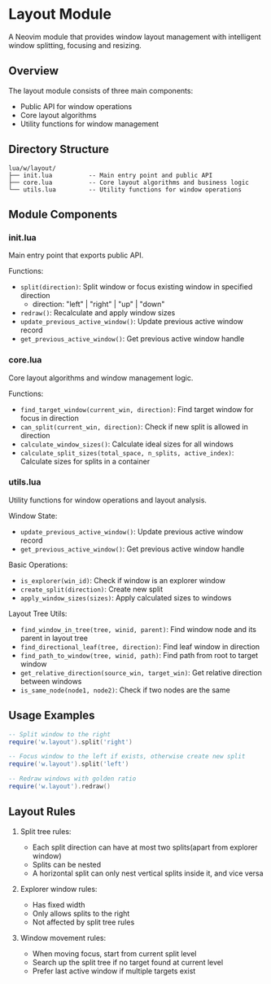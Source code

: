 # Layout Module

A Neovim module that provides window layout management with intelligent window splitting, focusing and resizing.

## Overview

The layout module consists of three main components:
- Public API for window operations
- Core layout algorithms
- Utility functions for window management

## Directory Structure

```
lua/w/layout/
├── init.lua          -- Main entry point and public API
├── core.lua          -- Core layout algorithms and business logic
└── utils.lua         -- Utility functions for window operations
```

## Module Components

### init.lua

Main entry point that exports public API.

Functions:
- `split(direction)`: Split window or focus existing window in specified direction
  - direction: "left" | "right" | "up" | "down"
- `redraw()`: Recalculate and apply window sizes
- `update_previous_active_window()`: Update previous active window record
- `get_previous_active_window()`: Get previous active window handle

### core.lua

Core layout algorithms and window management logic.

Functions:
- `find_target_window(current_win, direction)`: Find target window for focus in direction
- `can_split(current_win, direction)`: Check if new split is allowed in direction
- `calculate_window_sizes()`: Calculate ideal sizes for all windows
- `calculate_split_sizes(total_space, n_splits, active_index)`: Calculate sizes for splits in a container

### utils.lua

Utility functions for window operations and layout analysis.

Window State:
- `update_previous_active_window()`: Update previous active window record
- `get_previous_active_window()`: Get previous active window handle

Basic Operations:
- `is_explorer(win_id)`: Check if window is an explorer window
- `create_split(direction)`: Create new split
- `apply_window_sizes(sizes)`: Apply calculated sizes to windows

Layout Tree Utils:
- `find_window_in_tree(tree, winid, parent)`: Find window node and its parent in layout tree
- `find_directional_leaf(tree, direction)`: Find leaf window in direction
- `find_path_to_window(tree, winid, path)`: Find path from root to target window
- `get_relative_direction(source_win, target_win)`: Get relative direction between windows
- `is_same_node(node1, node2)`: Check if two nodes are the same

## Usage Examples

```lua
-- Split window to the right
require('w.layout').split('right')

-- Focus window to the left if exists, otherwise create new split
require('w.layout').split('left')

-- Redraw windows with golden ratio
require('w.layout').redraw()
```

## Layout Rules

1. Split tree rules:
   - Each split direction can have at most two splits(apart from explorer window)
   - Splits can be nested
   - A horizontal split can only nest vertical splits inside it, and vice versa

2. Explorer window rules:
   - Has fixed width
   - Only allows splits to the right
   - Not affected by split tree rules

3. Window movement rules:
   - When moving focus, start from current split level
   - Search up the split tree if no target found at current level
   - Prefer last active window if multiple targets exist
